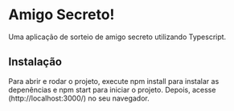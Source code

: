 
# Amigo Secreto! 

Uma aplicação de sorteio de amigo secreto utilizando Typescript.


## Instalação

Para abrir e rodar o projeto, execute npm install para instalar as depenências e npm start para iniciar o projeto.
Depois, acesse (http://localhost:3000/) no seu navegador.
    
